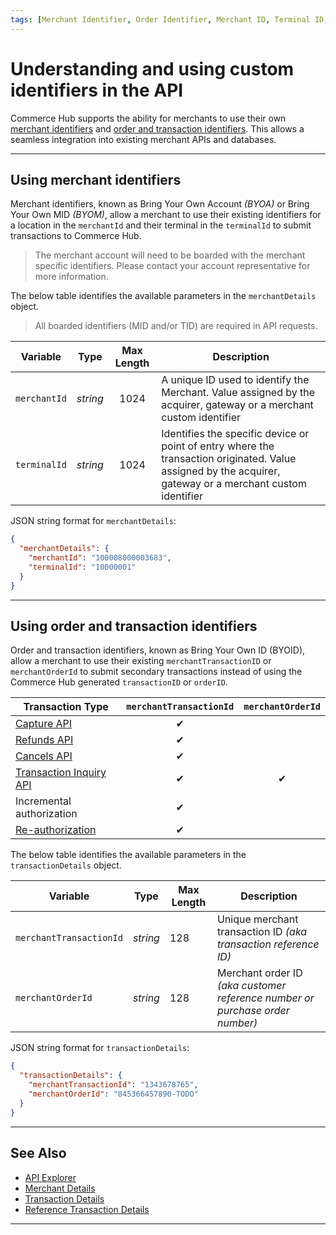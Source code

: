 ```yaml
---
tags: [Merchant Identifier, Order Identifier, Merchant ID, Terminal ID, Transaction ID, Order ID, Custom Identifiers]
---
```


# Understanding and using custom identifiers in the API

Commerce Hub supports the ability for merchants to use their own [merchant identifiers](#using-merchant-identifiers) and [order and transaction identifiers](#using-order-and-transaction-identifiers). This allows a seamless integration into existing merchant APIs and databases.

---

## Using merchant identifiers

Merchant identifiers, known as Bring Your Own Account *(BYOA)* or Bring Your Own MID *(BYOM)*, allow a merchant to use their existing identifiers for a location in the `merchantId` and their terminal in the `terminalId` to submit transactions to Commerce Hub.

<!-- theme: info -->
> The merchant account will need to be boarded with the merchant specific identifiers. Please contact your account representative for more information.

<!--
type: tab
titles: merchantDetails, JSON Example
-->

The below table identifies the available parameters in the `merchantDetails` object.

<!-- theme: warning -->
> All boarded identifiers (MID and/or TID) are required in API requests.

| Variable | Type| Max Length | Description |
| ----- | :-----: | :-----: | ----- |
| `merchantId` | *string* | 1024 | A unique ID used to identify the Merchant. Value assigned by the acquirer, gateway or a merchant custom identifier |
| `terminalId` | *string* | 1024 | Identifies the specific device or point of entry where the transaction originated. Value assigned by the acquirer, gateway or a merchant custom identifier |

<!--
type: tab
-->

JSON string format for `merchantDetails`:

```json
{
  "merchantDetails": {
    "merchantId": "100008000003683",
    "terminalId": "10000001"
  }
}
```
<!--type: tab-end -->

---

## Using order and transaction identifiers

Order and transaction identifiers, known as Bring Your Own ID (BYOID), allow a merchant to use their existing `merchantTransactionID` or `merchantOrderId` to submit secondary transactions instead of using the Commerce Hub generated `transactionID` or `orderID`.

| Transaction Type | `merchantTransactionId` | `merchantOrderId` |
| ----- | :-----: | :-----: |
| [Capture API](?path=docs/Resources/API-Documents/Payments/Capture.md) | &#10004; | |
| [Refunds API](?path=docs/Resources/API-Documents/Payments/Refund.md) | &#10004; | |
| [Cancels API](?path=docs/Resources/API-Documents/Payments/Cancel.md) | &#10004; | |
| [Transaction Inquiry API](?path=docs/Resources/API-Documents/Payments/Inquiry.md) | &#10004; | &#10004; |
| Incremental authorization | &#10004; | |
| [Re-authorization](docs/?path=docs/Resources/Guides/Authorizations/Re-Auth.md) | &#10004; | |

<!-- 
type: tab
titles: transactionDetails, JSON Example
-->

The below table identifies the available parameters in the `transactionDetails` object.

| Variable | Type| Max Length | Description|
|---------|-----------|----------------|---------|
| `merchantTransactionId` | *string* | 128 | Unique merchant transaction ID *(aka transaction reference ID)* |
| `merchantOrderId` | *string* | 128 | Merchant order ID *(aka customer reference number or purchase order number)* |

<!--
type: tab
-->

JSON string format for `transactionDetails`:

```json
{
  "transactionDetails": {
    "merchantTransactionId": "1343678765",
    "merchantOrderId": "845366457890-TODO"
  }
}
```

<!--type: tab-end -->

---

## See Also

- [API Explorer](../api/?type=post&path=/payments/v1/charges)
- [Merchant Details](?path=docs/Resources/Master-Data/Merchant-Details.md)
- [Transaction Details](?path=docs/Resources/Master-Data/Transaction-Details.md)
- [Reference Transaction Details](?path=docs/Resources/Master-Data/Reference-Transaction-Details.md)

---
